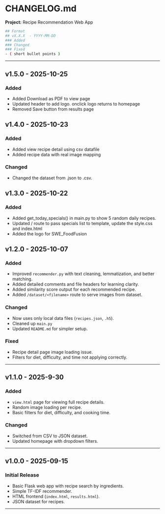 # CHANGELOG.md  
**Project:** Recipe Recommendation Web App  

```bash
## Format
## vX.X.X  - YYYY-MM-DD
### Added 
### Changed 
### Fixed
- ( short bullet points )
```
----------------------------------------------------------------------------------------
## v1.5.0  - 2025-10-25
### Added 
- Added Download as PDF to view page
- Updated header to add logo. onclick logo returns to homepage
- Removed Save button from results page

## v1.4.0  - 2025-10-23
### Added 
- Added view recipe detail using csv datafile
- Added recipe data with real image mapping

### Changed
- Changed the dataset from .json to .csv.


## v1.3.0  - 2025-10-22
### Added 
- Added get_today_specials() in main.py to show 5 random daily recipes.
- Updated / route to pass specials list to template, update the style.css and index.html
- Added the logo for SWE_FoodFusion

## v1.2.0 - 2025-10-07
### Added
- Improved `recommender.py` with text cleaning, lemmatization, and better matching.
- Added detailed comments and file headers for learning clarity.
- Added similarity score output for each recommended recipe.
- Added `/dataset/<filename>` route to serve images from dataset.

### Changed
- Now uses only local data files (`recipes.json`, `.h5`).
- Cleaned up `main.py`
- Updated `README.md` for simpler setup.

### Fixed
- Recipe detail page image loading issue.
- Filters for diet, difficulty, and time not applying correctly.

---

## v1.1.0 - 2025-9-30
### Added
- `view.html` page for viewing full recipe details.
- Random image loading per recipe.
- Basic filters for diet, difficulty, and cooking time.

### Changed
- Switched from CSV to JSON dataset.
- Updated homepage with dropdown filters.

---

## v1.0.0 - 2025-09-15
### Initial Release
- Basic Flask web app with recipe search by ingredients.
- Simple TF-IDF recommender.
- HTML frontend (`index.html`, `results.html`).
- JSON dataset for recipes.

---


